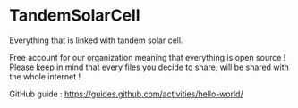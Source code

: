 # TandemSolarCell
Everything that is linked with tandem solar cell. 

Free account for our organization meaning that everything is open source ! Please keep in mind that every files you decide to share, will be shared with the whole internet !  

GitHub guide : https://guides.github.com/activities/hello-world/
